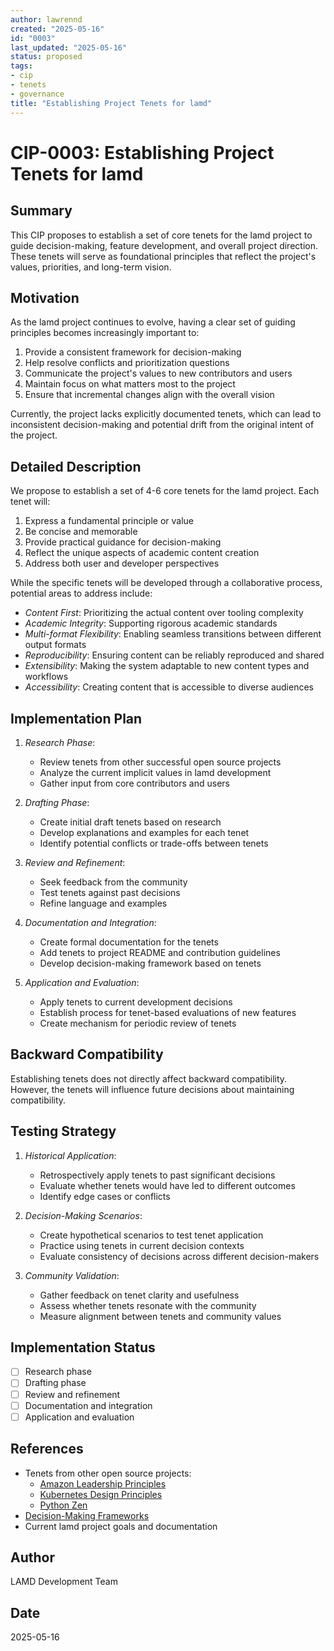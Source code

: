 ```yaml
---
author: lawrennd
created: "2025-05-16"
id: "0003"
last_updated: "2025-05-16"
status: proposed
tags:
- cip
- tenets
- governance
title: "Establishing Project Tenets for lamd"
---
```


# CIP-0003: Establishing Project Tenets for lamd

## Summary

This CIP proposes to establish a set of core tenets for the lamd project to guide decision-making, feature development, and overall project direction. These tenets will serve as foundational principles that reflect the project's values, priorities, and long-term vision.

## Motivation
As the lamd project continues to evolve, having a clear set of guiding principles becomes increasingly important to:

1. Provide a consistent framework for decision-making
2. Help resolve conflicts and prioritization questions
3. Communicate the project's values to new contributors and users
4. Maintain focus on what matters most to the project
5. Ensure that incremental changes align with the overall vision

Currently, the project lacks explicitly documented tenets, which can lead to inconsistent decision-making and potential drift from the original intent of the project.

## Detailed Description

We propose to establish a set of 4-6 core tenets for the lamd project. Each tenet will:

1. Express a fundamental principle or value
2. Be concise and memorable
3. Provide practical guidance for decision-making
4. Reflect the unique aspects of academic content creation
5. Address both user and developer perspectives

While the specific tenets will be developed through a collaborative process, potential areas to address include:

- *Content First*: Prioritizing the actual content over tooling complexity
- *Academic Integrity*: Supporting rigorous academic standards
- *Multi-format Flexibility*: Enabling seamless transitions between different output formats
- *Reproducibility*: Ensuring content can be reliably reproduced and shared
- *Extensibility*: Making the system adaptable to new content types and workflows
- *Accessibility*: Creating content that is accessible to diverse audiences

## Implementation Plan

1. *Research Phase*:
   - Review tenets from other successful open source projects
   - Analyze the current implicit values in lamd development
   - Gather input from core contributors and users

2. *Drafting Phase*:
   - Create initial draft tenets based on research
   - Develop explanations and examples for each tenet
   - Identify potential conflicts or trade-offs between tenets

3. *Review and Refinement*:
   - Seek feedback from the community
   - Test tenets against past decisions
   - Refine language and examples

4. *Documentation and Integration*:
   - Create formal documentation for the tenets
   - Add tenets to project README and contribution guidelines
   - Develop decision-making framework based on tenets

5. *Application and Evaluation*:
   - Apply tenets to current development decisions
   - Establish process for tenet-based evaluations of new features
   - Create mechanism for periodic review of tenets

## Backward Compatibility
Establishing tenets does not directly affect backward compatibility. However, the tenets will influence future decisions about maintaining compatibility.

## Testing Strategy
1. *Historical Application*:
   - Retrospectively apply tenets to past significant decisions
   - Evaluate whether tenets would have led to different outcomes
   - Identify edge cases or conflicts

2. *Decision-Making Scenarios*:
   - Create hypothetical scenarios to test tenet application
   - Practice using tenets in current decision contexts
   - Evaluate consistency of decisions across different decision-makers

3. *Community Validation*:
   - Gather feedback on tenet clarity and usefulness
   - Assess whether tenets resonate with the community
   - Measure alignment between tenets and community values

## Implementation Status
- [ ] Research phase
- [ ] Drafting phase
- [ ] Review and refinement
- [ ] Documentation and integration
- [ ] Application and evaluation

## References
- Tenets from other open source projects:
  - [Amazon Leadership Principles](https://www.amazon.jobs/en/principles)
  - [Kubernetes Design Principles](https://github.com/kubernetes/community/blob/master/contributors/design-proposals/architecture/principles.md)
  - [Python Zen](https://www.python.org/dev/peps/pep-0020/)
- [Decision-Making Frameworks](https://www.mindtools.com/pages/article/newTED_79.htm)
- Current lamd project goals and documentation

## Author
LAMD Development Team

## Date
2025-05-16 